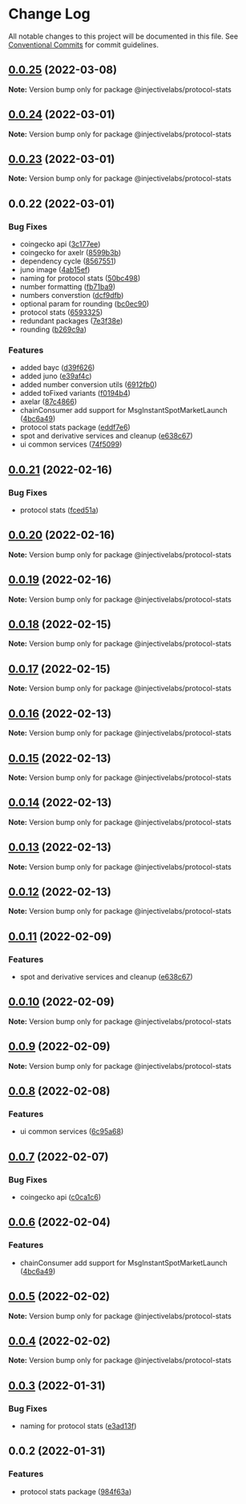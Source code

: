 # Change Log

All notable changes to this project will be documented in this file.
See [Conventional Commits](https://conventionalcommits.org) for commit guidelines.

## [0.0.25](https://github.com/InjectiveLabs/injective-ts/compare/@injectivelabs/protocol-stats@0.0.24...@injectivelabs/protocol-stats@0.0.25) (2022-03-08)

**Note:** Version bump only for package @injectivelabs/protocol-stats





## [0.0.24](https://github.com/InjectiveLabs/injective-ts/compare/@injectivelabs/protocol-stats@0.0.23...@injectivelabs/protocol-stats@0.0.24) (2022-03-01)

**Note:** Version bump only for package @injectivelabs/protocol-stats





## [0.0.23](https://github.com/InjectiveLabs/injective-ts/compare/@injectivelabs/protocol-stats@0.0.22...@injectivelabs/protocol-stats@0.0.23) (2022-03-01)

**Note:** Version bump only for package @injectivelabs/protocol-stats





## 0.0.22 (2022-03-01)


### Bug Fixes

* coingecko api ([3c177ee](https://github.com/InjectiveLabs/injective-ts/commit/3c177ee2ddf8cd85ef4c176b6311aeaa5f886c0a))
* coingecko for axelr ([8599b3b](https://github.com/InjectiveLabs/injective-ts/commit/8599b3b5b50a04775eb860a1345f11fa7deb268f))
* dependency cycle ([8567551](https://github.com/InjectiveLabs/injective-ts/commit/856755179ac526f415f108b90a7b6f58f3e3258d))
* juno image ([4ab15ef](https://github.com/InjectiveLabs/injective-ts/commit/4ab15ef008d5803d93ea4e4042ff5253186644fb))
* naming for protocol stats ([50bc498](https://github.com/InjectiveLabs/injective-ts/commit/50bc4988dd9c1c86cb748995c8dccf09af2a4374))
* number formatting ([fb71ba9](https://github.com/InjectiveLabs/injective-ts/commit/fb71ba9559719bf67a73881e268a5b3cbdeb9fa3))
* numbers converstion ([dcf9dfb](https://github.com/InjectiveLabs/injective-ts/commit/dcf9dfb14ce45486649915c061412ce32beb350c))
* optional param for rounding ([bc0ec90](https://github.com/InjectiveLabs/injective-ts/commit/bc0ec90c28bdf3e990165c64af39a91b2895a3b0))
* protocol stats ([6593325](https://github.com/InjectiveLabs/injective-ts/commit/659332502bacf2f3f6f5180e6f1a7bdd95139fa5))
* redundant packages ([7e3f38e](https://github.com/InjectiveLabs/injective-ts/commit/7e3f38e9281c7d9eec7aeb9ba94e2fc48c70d52f))
* rounding ([b269c9a](https://github.com/InjectiveLabs/injective-ts/commit/b269c9aec7048ce1ae4b7862ab2e88cb7c59e033))


### Features

* added bayc ([d39f626](https://github.com/InjectiveLabs/injective-ts/commit/d39f6269241e05897bc68bffe09d2f9e2f0729a9))
* added juno ([e39af4c](https://github.com/InjectiveLabs/injective-ts/commit/e39af4cc4eec3d7149a32dd08bd97099fbe8935a))
* added number conversion utils ([6912fb0](https://github.com/InjectiveLabs/injective-ts/commit/6912fb0ac1f5ffcfd11eff8980745593eabcd46f))
* added toFixed variants ([f0194b4](https://github.com/InjectiveLabs/injective-ts/commit/f0194b496b04a65a6a1a479c74031ff1bbd83a7d))
* axelar ([87c4866](https://github.com/InjectiveLabs/injective-ts/commit/87c486644c26a7a8f45836b6084d80a1b4b8c551))
* chainConsumer add support for MsgInstantSpotMarketLaunch ([4bc6a49](https://github.com/InjectiveLabs/injective-ts/commit/4bc6a49a125e58f2dd5dce2d1e6da8557b64a976))
* protocol stats package ([eddf7e6](https://github.com/InjectiveLabs/injective-ts/commit/eddf7e6730597bf4176656b7f881de2b2046cf03))
* spot and derivative services and cleanup ([e638c67](https://github.com/InjectiveLabs/injective-ts/commit/e638c67db9ec2d8200aa0a9d47d458abb9e1ef46))
* ui common services ([74f5099](https://github.com/InjectiveLabs/injective-ts/commit/74f5099cd603086a713d4fb436ad6a322e45ea25))





## [0.0.21](https://github.com/InjectiveLabs/injective-ts/compare/@injectivelabs/protocol-stats@0.0.20...@injectivelabs/protocol-stats@0.0.21) (2022-02-16)


### Bug Fixes

* protocol stats ([fced51a](https://github.com/InjectiveLabs/injective-ts/commit/fced51af545cdfb8f13e80bf26718da4d50c938c))





## [0.0.20](https://github.com/InjectiveLabs/injective-ts/compare/@injectivelabs/protocol-stats@0.0.19...@injectivelabs/protocol-stats@0.0.20) (2022-02-16)

**Note:** Version bump only for package @injectivelabs/protocol-stats





## [0.0.19](https://github.com/InjectiveLabs/injective-ts/compare/@injectivelabs/protocol-stats@0.0.18...@injectivelabs/protocol-stats@0.0.19) (2022-02-16)

**Note:** Version bump only for package @injectivelabs/protocol-stats





## [0.0.18](https://github.com/InjectiveLabs/injective-ts/compare/@injectivelabs/protocol-stats@0.0.17...@injectivelabs/protocol-stats@0.0.18) (2022-02-15)

**Note:** Version bump only for package @injectivelabs/protocol-stats





## [0.0.17](https://github.com/InjectiveLabs/injective-ts/compare/@injectivelabs/protocol-stats@0.0.16...@injectivelabs/protocol-stats@0.0.17) (2022-02-15)

**Note:** Version bump only for package @injectivelabs/protocol-stats





## [0.0.16](https://github.com/InjectiveLabs/injective-ts/compare/@injectivelabs/protocol-stats@0.0.15...@injectivelabs/protocol-stats@0.0.16) (2022-02-13)

**Note:** Version bump only for package @injectivelabs/protocol-stats





## [0.0.15](https://github.com/InjectiveLabs/injective-ts/compare/@injectivelabs/protocol-stats@0.0.14...@injectivelabs/protocol-stats@0.0.15) (2022-02-13)

**Note:** Version bump only for package @injectivelabs/protocol-stats





## [0.0.14](https://github.com/InjectiveLabs/injective-ts/compare/@injectivelabs/protocol-stats@0.0.13...@injectivelabs/protocol-stats@0.0.14) (2022-02-13)

**Note:** Version bump only for package @injectivelabs/protocol-stats





## [0.0.13](https://github.com/InjectiveLabs/injective-ts/compare/@injectivelabs/protocol-stats@0.0.12...@injectivelabs/protocol-stats@0.0.13) (2022-02-13)

**Note:** Version bump only for package @injectivelabs/protocol-stats





## [0.0.12](https://github.com/InjectiveLabs/injective-ts/compare/@injectivelabs/protocol-stats@0.0.11...@injectivelabs/protocol-stats@0.0.12) (2022-02-13)

**Note:** Version bump only for package @injectivelabs/protocol-stats





## [0.0.11](https://github.com/InjectiveLabs/injective-ts/compare/@injectivelabs/protocol-stats@0.0.9...@injectivelabs/protocol-stats@0.0.11) (2022-02-09)


### Features

* spot and derivative services and cleanup ([e638c67](https://github.com/InjectiveLabs/injective-ts/commit/e638c67db9ec2d8200aa0a9d47d458abb9e1ef46))





## [0.0.10](https://github.com/InjectiveLabs/injective-ts/compare/@injectivelabs/protocol-stats@0.0.9...@injectivelabs/protocol-stats@0.0.10) (2022-02-09)

**Note:** Version bump only for package @injectivelabs/protocol-stats





## [0.0.9](https://github.com/InjectiveLabs/injective-ts/compare/@injectivelabs/protocol-stats@0.0.8...@injectivelabs/protocol-stats@0.0.9) (2022-02-09)

**Note:** Version bump only for package @injectivelabs/protocol-stats





## [0.0.8](https://github.com/InjectiveLabs/injective-ts/compare/@injectivelabs/protocol-stats@0.0.7...@injectivelabs/protocol-stats@0.0.8) (2022-02-08)


### Features

* ui common services ([6c95a68](https://github.com/InjectiveLabs/injective-ts/commit/6c95a68054efb165ea451b15b2466fa4478f9971))





## [0.0.7](https://github.com/InjectiveLabs/injective-ts/compare/@injectivelabs/protocol-stats@0.0.6...@injectivelabs/protocol-stats@0.0.7) (2022-02-07)


### Bug Fixes

* coingecko api ([c0ca1c6](https://github.com/InjectiveLabs/injective-ts/commit/c0ca1c67a0301905657131e60663adebfdea93d6))





## [0.0.6](https://github.com/InjectiveLabs/injective-ts/compare/@injectivelabs/protocol-stats@0.0.5...@injectivelabs/protocol-stats@0.0.6) (2022-02-04)


### Features

* chainConsumer add support for MsgInstantSpotMarketLaunch ([4bc6a49](https://github.com/InjectiveLabs/injective-ts/commit/4bc6a49a125e58f2dd5dce2d1e6da8557b64a976))





## [0.0.5](https://github.com/InjectiveLabs/injective-ts/compare/@injectivelabs/protocol-stats@0.0.4...@injectivelabs/protocol-stats@0.0.5) (2022-02-02)

**Note:** Version bump only for package @injectivelabs/protocol-stats





## [0.0.4](https://github.com/InjectiveLabs/injective-ts/compare/@injectivelabs/protocol-stats@0.0.3...@injectivelabs/protocol-stats@0.0.4) (2022-02-02)

**Note:** Version bump only for package @injectivelabs/protocol-stats





## [0.0.3](https://github.com/InjectiveLabs/injective-ts/compare/@injectivelabs/protocol-stats@0.0.2...@injectivelabs/protocol-stats@0.0.3) (2022-01-31)


### Bug Fixes

* naming for protocol stats ([e3ad13f](https://github.com/InjectiveLabs/injective-ts/commit/e3ad13fcb81ad02a64824adaee4b64d44893bd1a))





## 0.0.2 (2022-01-31)


### Features

* protocol stats package ([984f63a](https://github.com/InjectiveLabs/injective-ts/commit/984f63a824a6d9fa13b728f4e3ec61cf63428179))
